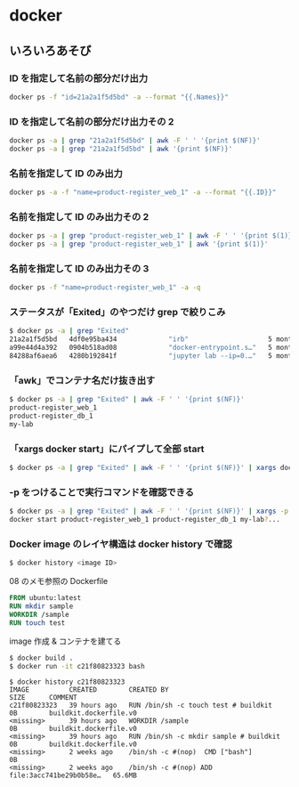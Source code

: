 # docker

## いろいろあそび

### ID を指定して名前の部分だけ出力

```sh
docker ps -f "id=21a2a1f5d5bd" -a --format "{{.Names}}"
```

### ID を指定して名前の部分だけ出力その 2

```sh
docker ps -a | grep "21a2a1f5d5bd" | awk -F ' ' '{print $(NF)}'
docker ps -a | grep "21a2a1f5d5bd" | awk '{print $(NF)}'
```

### 名前を指定して ID のみ出力

```sh
docker ps -a -f "name=product-register_web_1" -a --format "{{.ID}}"
```

### 名前を指定して ID のみ出力その 2

```sh
docker ps -a | grep "product-register_web_1" | awk -F ' ' '{print $(1)}'
docker ps -a | grep "product-register_web_1" | awk '{print $(1)}'
```

### 名前を指定して ID のみ出力その 3

```sh
docker ps -f "name=product-register_web_1" -a -q
```

### ステータスが「Exited」のやつだけ grep で絞りこみ

```sh
$ docker ps -a | grep "Exited"
21a2a1f5d5bd   4df0e95ba434             "irb"                    5 months ago   Exited (255) 5 months ago   0.0.0.0:3000->3000/tcp, :::3000->3000/tcp   product-register_web_1
a99e44d4a392   0904b518ad08             "docker-entrypoint.s…"   5 months ago   Exited (255) 5 months ago   5432/tcp                                    product-register_db_1
84288af6aea6   4280b192841f             "jupyter lab --ip=0.…"   5 months ago   Exited (1) 5 months ago
```

### 「awk」でコンテナ名だけ抜き出す

```sh
$ docker ps -a | grep "Exited" | awk -F ' ' '{print $(NF)}'
product-register_web_1
product-register_db_1
my-lab
```

### 「xargs docker start」にパイプして全部 start

```sh
$ docker ps -a | grep "Exited" | awk -F ' ' '{print $(NF)}' | xargs docker start
```

### -p をつけることで実行コマンドを確認できる

```sh
$ docker ps -a | grep "Exited" | awk -F ' ' '{print $(NF)}' | xargs -p docker start
docker start product-register_web_1 product-register_db_1 my-lab?...
```

### Docker image のレイヤ構造は docker history で確認

```sh
$ docker history <image ID>
```

08 のメモ参照の Dockerfile

```Dockerfile
FROM ubuntu:latest
RUN mkdir sample
WORKDIR /sample
RUN touch test
```

image 作成 & コンテナを建てる

```sh
$ docker build .
$ docker run -it c21f80823323 bash
```

```
$ docker history c21f80823323
IMAGE          CREATED        CREATED BY                                      SIZE      COMMENT
c21f80823323   39 hours ago   RUN /bin/sh -c touch test # buildkit            0B        buildkit.dockerfile.v0
<missing>      39 hours ago   WORKDIR /sample                                 0B        buildkit.dockerfile.v0
<missing>      39 hours ago   RUN /bin/sh -c mkdir sample # buildkit          0B        buildkit.dockerfile.v0
<missing>      2 weeks ago    /bin/sh -c #(nop)  CMD ["bash"]                 0B
<missing>      2 weeks ago    /bin/sh -c #(nop) ADD file:3acc741be29b0b58e…   65.6MB
```
